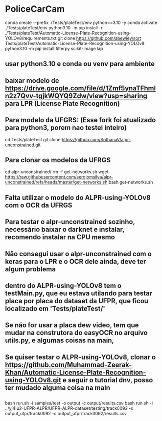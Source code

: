 # PoliceCarCam

conda create --prefix ./Tests/plateTest/env python==3.10 -y
conda activate ./Tests/plateTest/env
python3.10 -m pip install -r ./Tests/plateTest/Automatic-License-Plate-Recognition-using-YOLOv8/requirements.txt
git clone https://github.com/abewley/sort Tests/plateTest/Automatic-License-Plate-Recognition-using-YOLOv8
python3.10 -m pip install filterpy scikit-image lap
## usar python3.10 e conda ou venv para ambiente
## baixar modelo de https://drive.google.com/file/d/1Zmf5ynaTFhmln2z7Qvv-tgjkWQYQ9Zdw/view?usp=sharing para LPR (License Plate Recognition)
## Para modelo da UFGRS: (Esse fork foi atualizado para python3, porem nao testei inteiro)
cd Tests/plateTest
git clone https://github.com/SothanaV/alpr-unconstrained.git
## Para clonar os modelos da UFRGS
cd alpr-unconstrained/
rm -f get-networks.sh
wget https://raw.githubusercontent.com/sergiomsilva/alpr-unconstrained/refs/heads/master/get-networks.sh
bash get-networks.sh

## Falta utilizar o modelo do ALPR-using-YOLOv8 com o OCR da UFRGS
## Para testar o alpr-unconstrained sozinho, necessário baixar o darknet e instalar, recomendo instalar na CPU mesmo
## Não consegui usar o alpr-unconstrained com o keras para o LPR e o OCR dele ainda, deve ter algum problema
## dentro do ALPR-using-YOLOv8 tem o testMain.py, que eu estava utilando para testar placa por placa do dataset da UFPR, que ficou localizado em 'Tests/plateTest/'
## Se não for usar a placa dew video, tem que mudar na construtora do easyOCR no arquivo utils.py, e algumas coisas na main,
## Se quiser testar o ALPR-using-YOLOv8, clonar o https://github.com/Muhammad-Zeerak-Khan/Automatic-License-Plate-Recognition-using-YOLOv8.git e seguir o tutorial dnv, posso ter mudado alguma coisa na main
##
bash run.sh -i samples/test -o output -c output/results.csv
bash run.sh -i ../yj4Iu2-UFPR-ALPR/UFPR-ALPR-dataset/testing/track0092 -o output_ufpr/track0092 -c output_ufpr/track0092/results.csv

